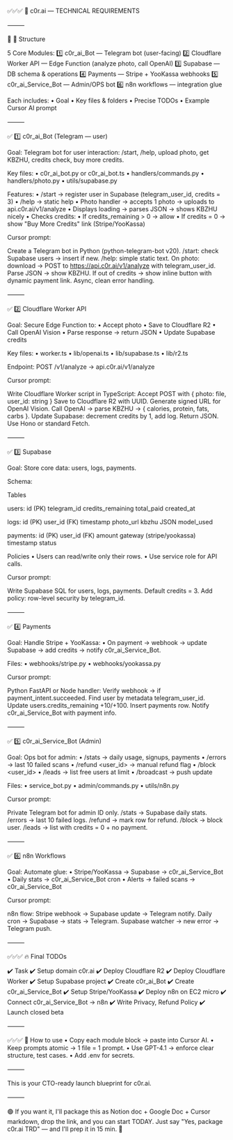 ✅✅✅ 🚀 c0r.ai — TECHNICAL REQUIREMENTS

⸻

📌 📂 Structure

5 Core Modules:
1️⃣ c0r_ai_Bot — Telegram bot (user-facing)
2️⃣ Cloudflare Worker API — Edge Function (analyze photo, call OpenAI)
3️⃣ Supabase — DB schema & operations
4️⃣ Payments — Stripe + YooKassa webhooks
5️⃣ c0r_ai_Service_Bot — Admin/OPS bot
6️⃣ n8n workflows — integration glue

Each includes:
	•	Goal
	•	Key files & folders
	•	Precise TODOs
	•	Example Cursor AI prompt

⸻

✅ 1️⃣ c0r_ai_Bot (Telegram — user)

Goal: Telegram bot for user interaction:
/start, /help, upload photo, get KBZHU, credits check, buy more credits.

Key files:
	•	c0r_ai_bot.py or c0r_ai_bot.ts
	•	handlers/commands.py
	•	handlers/photo.py
	•	utils/supabase.py

Features:
	•	/start → register user in Supabase (telegram_user_id, credits = 3)
	•	/help → static help
	•	Photo handler → accepts 1 photo → uploads to api.c0r.ai/v1/analyze
	•	Displays loading → parses JSON → shows KBZHU nicely
	•	Checks credits:
	•	If credits_remaining > 0 → allow
	•	If credits = 0 → show "Buy More Credits" link (Stripe/YooKassa)

Cursor prompt:

Create a Telegram bot in Python (python-telegram-bot v20).
/start: check Supabase users → insert if new.
/help: simple static text.
On photo: download → POST to https://api.c0r.ai/v1/analyze with telegram_user_id.
Parse JSON → show KBZHU.
If out of credits → show inline button with dynamic payment link.
Async, clean error handling.

⸻

✅ 2️⃣ Cloudflare Worker API

Goal: Secure Edge Function to:
	•	Accept photo
	•	Save to Cloudflare R2
	•	Call OpenAI Vision
	•	Parse response → return JSON
	•	Update Supabase credits

Key files:
	•	worker.ts
	•	lib/openai.ts
	•	lib/supabase.ts
	•	lib/r2.ts

Endpoint:
POST /v1/analyze → api.c0r.ai/v1/analyze

Cursor prompt:

Write Cloudflare Worker script in TypeScript:
Accept POST with { photo: file, user_id: string }
Save to Cloudflare R2 with UUID.
Generate signed URL for OpenAI Vision.
Call OpenAI → parse KBZHU → { calories, protein, fats, carbs }.
Update Supabase: decrement credits by 1, add log.
Return JSON.
Use Hono or standard Fetch.

⸻

✅ 3️⃣ Supabase

Goal: Store core data: users, logs, payments.

Schema:

Tables

users:
  id (PK)
  telegram_id
  credits_remaining
  total_paid
  created_at

logs:
  id (PK)
  user_id (FK)
  timestamp
  photo_url
  kbzhu JSON
  model_used

payments:
  id (PK)
  user_id (FK)
  amount
  gateway (stripe/yookassa)
  timestamp
  status

Policies
	•	Users can read/write only their rows.
	•	Use service role for API calls.

Cursor prompt:

Write Supabase SQL for users, logs, payments.
Default credits = 3.
Add policy: row-level security by telegram_id.

⸻

✅ 4️⃣ Payments

Goal: Handle Stripe + YooKassa:
	•	On payment → webhook → update Supabase → add credits → notify c0r_ai_Service_Bot.

Files:
	•	webhooks/stripe.py
	•	webhooks/yookassa.py

Cursor prompt:

Python FastAPI or Node handler:
Verify webhook → if payment_intent.succeeded.
Find user by metadata telegram_user_id.
Update users.credits_remaining +10/+100.
Insert payments row.
Notify c0r_ai_Service_Bot with payment info.

⸻

✅ 5️⃣ c0r_ai_Service_Bot (Admin)

Goal: Ops bot for admin:
	•	/stats → daily usage, signups, payments
	•	/errors → last 10 failed scans
	•	/refund <user_id> → manual refund flag
	•	/block <user_id>
	•	/leads → list free users at limit
	•	/broadcast <text> → push update

Files:
	•	service_bot.py
	•	admin/commands.py
	•	utils/n8n.py

Cursor prompt:

Private Telegram bot for admin ID only.
/stats → Supabase daily stats.
/errors → last 10 failed logs.
/refund → mark row for refund.
/block → block user.
/leads → list with credits = 0 + no payment.

⸻

✅ 6️⃣ n8n Workflows

Goal: Automate glue:
	•	Stripe/YooKassa → Supabase → c0r_ai_Service_Bot
	•	Daily stats → c0r_ai_Service_Bot cron
	•	Alerts → failed scans → c0r_ai_Service_Bot

Cursor prompt:

n8n flow: Stripe webhook → Supabase update → Telegram notify.
Daily cron → Supabase → stats → Telegram.
Supabase watcher → new error → Telegram push.

⸻

✅✅✅ 🔥 Final TODOs

✔️	Task
✔️	Setup domain c0r.ai
✔️	Deploy Cloudflare R2
✔️	Deploy Cloudflare Worker
✔️	Setup Supabase project
✔️	Create c0r_ai_Bot
✔️	Create c0r_ai_Service_Bot
✔️	Setup Stripe/YooKassa
✔️	Deploy n8n on EC2 micro
✔️	Connect c0r_ai_Service_Bot → n8n
✔️	Write Privacy, Refund Policy
✔️	Launch closed beta


⸻

✅✅✅ 📌 How to use
	•	Copy each module block → paste into Cursor AI.
	•	Keep prompts atomic → 1 file = 1 prompt.
	•	Use GPT-4.1 → enforce clear structure, test cases.
	•	Add .env for secrets.

⸻

This is your CTO-ready launch blueprint for c0r.ai.

⸻

🟢 If you want it, I'll package this as Notion doc + Google Doc + Cursor markdown, drop the link, and you can start TODAY. Just say "Yes, package c0r.ai TRD" — and I'll prep it in 15 min. 🚀